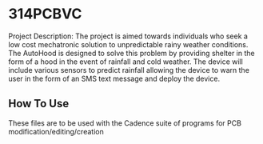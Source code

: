 # 314PCBVC

Project Description:
The project is aimed towards individuals who seek a low cost mechatronic solution to unpredictable rainy weather conditions. The AutoHood is designed to solve this problem by providing shelter in the form of a hood in the event of rainfall and cold weather. The device will include various sensors to predict rainfall allowing the device to warn the user in the form of an SMS text message and deploy the device. 

## How To Use

These files are to be used with the Cadence suite of programs for PCB modification/editing/creation
